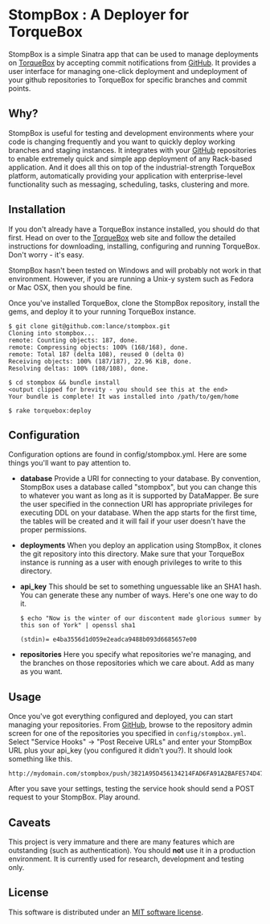 # StompBox : A Deployer for TorqueBox

StompBox is a simple Sinatra app that can be used to manage deployments on [TorqueBox][torquebox] by accepting commit notifications from [GitHub][github]. It provides a user interface for managing one-click deployment and undeployment of your github repositories to TorqueBox for specific branches and commit points.

## Why?

StompBox is useful for testing and development environments where your code is changing frequently and you want to quickly deploy working branches and staging instances.  It integrates with your [GitHub][github] repositories to enable extremely quick and simple app deployment of any Rack-based application.  And it does all this on top of the industrial-strength TorqueBox platform, automatically providing your application with enterprise-level functionality such as messaging, scheduling, tasks, clustering and more.

## Installation

If you don't already have a TorqueBox instance installed, you should do that first.  Head on over to the [TorqueBox][torquebox] web site and follow the detailed instructions for downloading, installing, configuring and running TorqueBox.  Don't worry - it's easy. 

StompBox hasn't been tested on Windows and will probably not work in that environment. However, if you are running a Unix-y system such as Fedora or Mac OSX, then you should be fine.  

Once you've installed TorqueBox, clone the StompBox repository, install the gems, and deploy it to your running TorqueBox instance.

    $ git clone git@github.com:lance/stompbox.git
    Cloning into stompbox...
    remote: Counting objects: 187, done.
    remote: Compressing objects: 100% (168/168), done.
    remote: Total 187 (delta 108), reused 0 (delta 0)
    Receiving objects: 100% (187/187), 22.96 KiB, done.
    Resolving deltas: 100% (108/108), done.

    $ cd stompbox && bundle install
    <output clipped for brevity - you should see this at the end>
    Your bundle is complete! It was installed into /path/to/gem/home
    
    $ rake torquebox:deploy
    
## Configuration

Configuration options are found in config/stompbox.yml.  Here are some things you'll want to pay attention to.

* **database** Provide a URI for connecting to your database.  By convention, StompBox uses a database called "stompbox", but you can change this to whatever you want as long as it is supported by DataMapper. Be sure the user specified in the connection URI has appropriate privileges for executing DDL on your database. When the app starts for the first time, the tables will be created and it will fail if your user doesn't have the proper permissions.

* **deployments** When you deploy an application using StompBox, it clones the git repository into this directory. Make sure that your TorqueBox instance is running as a user with enough privileges to write to this directory.  

* **api_key** This should be set to something unguessable like an SHA1 hash. You can generate these any number of ways. Here's one one way to do it.

    `$ echo "Now is the winter of our discontent made glorious summer by this son of York" | openssl sha1`
    
    `(stdin)= e4ba3556d1d059e2eadca9488b093d6685657e00`
    
* **repositories** Here you specify what repositories we're managing, and the branches on those repositories which we care about.  Add as many as you want.

## Usage

Once you've got everything configured and deployed, you can start managing your repositories.  From [GitHub][github], browse to the repository admin screen for one of the repositories you specified in `config/stompbox.yml`. Select "Service Hooks" -> "Post Receive URLs" and enter your StompBox URL plus your api_key (you configured it didn't you?).  It should look something like this.

    http://mydomain.com/stompbox/push/3821A95D456134214FAD6FA91A2BAFE574D47151
    
After you save your settings, testing the service hook should send a POST request to your StompBox.  Play around. 

## Caveats

This project is very immature and there are many features which are outstanding (such as authentication).  You should **not** use it in a production environment.  It is currently used for research, development and testing only.  

## License

This software is distributed under an [MIT software license][license].

[torquebox]: http://torquebox.org "TorqueBox"
[github]: https://github.com "GitHub"
[license]: 'LICENSE.txt' "MIT License"
